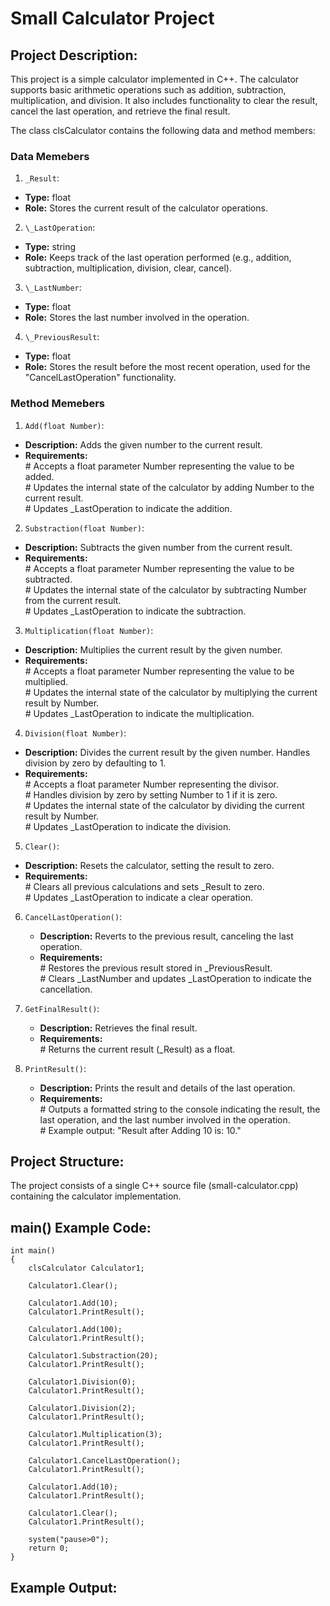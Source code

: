 # Small Calculator Project

## Project **Description:**

This project is a simple calculator implemented in C++. The calculator supports basic arithmetic operations such as addition, subtraction, multiplication, and division. It also includes functionality to clear the result, cancel the last operation, and retrieve the final result.

The class clsCalculator contains the following data and method members:

### Data Memebers

1. `_Result`:

- **Type:** float
- **Role:** Stores the current result of the calculator operations.

2. `\_LastOperation`:

- **Type:** string
- **Role:** Keeps track of the last operation performed (e.g., addition, subtraction, multiplication, division, clear, cancel).

3. `\_LastNumber`:

- **Type:** float
- **Role:** Stores the last number involved in the operation.

4. `\_PreviousResult`:

- **Type:** float
- **Role:** Stores the result before the most recent operation, used for the "CancelLastOperation" functionality.

### Method Memebers

1. `Add(float Number)`:

- **Description:** Adds the given number to the current result.
- **Requirements:**
  <br> # Accepts a float parameter Number representing the value to be added.
  <br> # Updates the internal state of the calculator by adding Number to the current result.
  <br> # Updates \_LastOperation to indicate the addition.

2. `Substraction(float Number)`:

- **Description:** Subtracts the given number from the current result.
- **Requirements:**
  <br> # Accepts a float parameter Number representing the value to be subtracted.
  <br> # Updates the internal state of the calculator by subtracting Number from the current result.
  <br> # Updates \_LastOperation to indicate the subtraction.

3. `Multiplication(float Number)`:

- **Description:** Multiplies the current result by the given number.
- **Requirements:**
  <br> # Accepts a float parameter Number representing the value to be multiplied.
  <br> # Updates the internal state of the calculator by multiplying the current result by Number.
  <br> # Updates \_LastOperation to indicate the multiplication.

4. `Division(float Number)`:

- **Description:** Divides the current result by the given number. Handles division by zero by defaulting to 1.
- **Requirements:**
  <br> # Accepts a float parameter Number representing the divisor.
  <br> # Handles division by zero by setting Number to 1 if it is zero.
  <br> # Updates the internal state of the calculator by dividing the current result by Number.
  <br> # Updates \_LastOperation to indicate the division.

5. `Clear()`:

- **Description:** Resets the calculator, setting the result to zero.
- **Requirements:**
  <br> # Clears all previous calculations and sets \_Result to zero.
  <br> # Updates \_LastOperation to indicate a clear operation.

6. `CancelLastOperation()`:

   - **Description:** Reverts to the previous result, canceling the last operation.
   - **Requirements:**
     <br> # Restores the previous result stored in \_PreviousResult.
     <br> # Clears \_LastNumber and updates \_LastOperation to indicate the cancellation.

7. `GetFinalResult()`:

   - **Description:** Retrieves the final result.
   - **Requirements:**
     <br> # Returns the current result (\_Result) as a float.

8. `PrintResult()`:
   - **Description:** Prints the result and details of the last operation.
   - **Requirements:**
     <br> # Outputs a formatted string to the console indicating the result, the last operation, and the last number involved in the operation.
     <br> # Example output: "Result after Adding 10 is: 10."

## Project Structure:

The project consists of a single C++ source file (small-calculator.cpp) containing the calculator implementation.

## main() Example Code:

```
int main()
{
    clsCalculator Calculator1;

    Calculator1.Clear();

    Calculator1.Add(10);
    Calculator1.PrintResult();

    Calculator1.Add(100);
    Calculator1.PrintResult();

    Calculator1.Substraction(20);
    Calculator1.PrintResult();

    Calculator1.Division(0);
    Calculator1.PrintResult();

    Calculator1.Division(2);
    Calculator1.PrintResult();

    Calculator1.Multiplication(3);
    Calculator1.PrintResult();

    Calculator1.CancelLastOperation();
    Calculator1.PrintResult();

    Calculator1.Add(10);
    Calculator1.PrintResult();

    Calculator1.Clear();
    Calculator1.PrintResult();

    system("pause>0");
    return 0;
}
```

## Example Output:
